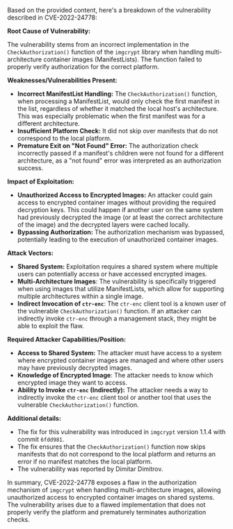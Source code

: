 Based on the provided content, here's a breakdown of the vulnerability described in CVE-2022-24778:

**Root Cause of Vulnerability:**

The vulnerability stems from an incorrect implementation in the `CheckAuthorization()` function of the `imgcrypt` library when handling multi-architecture container images (ManifestLists). The function failed to properly verify authorization for the correct platform.

**Weaknesses/Vulnerabilities Present:**

*   **Incorrect ManifestList Handling:** The `CheckAuthorization()` function, when processing a ManifestList, would only check the first manifest in the list, regardless of whether it matched the local host's architecture. This was especially problematic when the first manifest was for a different architecture.
*   **Insufficient Platform Check:** It did not skip over manifests that do not correspond to the local platform.
*  **Premature Exit on "Not Found" Error:** The authorization check incorrectly passed if a manifest's children were not found for a different architecture, as a "not found" error was interpreted as an authorization success.

**Impact of Exploitation:**

*   **Unauthorized Access to Encrypted Images:** An attacker could gain access to encrypted container images without providing the required decryption keys. This could happen if another user on the same system had previously decrypted the image (or at least the correct architecture of the image) and the decrypted layers were cached locally.
*   **Bypassing Authorization:** The authorization mechanism was bypassed, potentially leading to the execution of unauthorized container images.

**Attack Vectors:**

*   **Shared System:** Exploitation requires a shared system where multiple users can potentially access or have accessed encrypted images.
*  **Multi-Architecture Images**: The vulnerability is specifically triggered when using images that utilize ManifestLists, which allow for supporting multiple architectures within a single image.
*   **Indirect Invocation of `ctr-enc`**: The `ctr-enc` client tool is a known user of the vulnerable `CheckAuthorization()` function. If an attacker can indirectly invoke `ctr-enc` through a management stack, they might be able to exploit the flaw.

**Required Attacker Capabilities/Position:**

*   **Access to Shared System:** The attacker must have access to a system where encrypted container images are managed and where other users may have previously decrypted images.
*   **Knowledge of Encrypted Image**:  The attacker needs to know which encrypted image they want to access.
*  **Ability to Invoke `ctr-enc` (Indirectly):** The attacker needs a way to indirectly invoke the `ctr-enc` client tool or another tool that uses the vulnerable `CheckAuthorization()` function.

**Additional details:**

* The fix for this vulnerability was introduced in `imgcrypt` version 1.1.4 with commit `6fdd981`.
*  The fix ensures that the `CheckAuthorization()` function now skips manifests that do not correspond to the local platform and returns an error if no manifest matches the local platform.
* The vulnerability was reported by Dimitar Dimitrov.

In summary, CVE-2022-24778 exposes a flaw in the authorization mechanism of `imgcrypt` when handling multi-architecture images, allowing unauthorized access to encrypted container images on shared systems. The vulnerability arises due to a flawed implementation that does not properly verify the platform and prematurely terminates authorization checks.